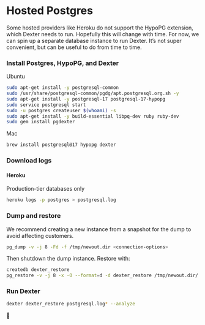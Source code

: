 # Hosted Postgres

Some hosted providers like Heroku do not support the HypoPG extension, which Dexter needs to run. Hopefully this will change with time. For now, we can spin up a separate database instance to run Dexter. It’s not super convenient, but can be useful to do from time to time.

### Install Postgres, HypoPG, and Dexter

Ubuntu

```sh
sudo apt-get install -y postgresql-common
sudo /usr/share/postgresql-common/pgdg/apt.postgresql.org.sh -y
sudo apt-get install -y postgresql-17 postgresql-17-hypopg
sudo service postgresql start
sudo -u postgres createuser $(whoami) -s
sudo apt-get install -y build-essential libpq-dev ruby ruby-dev
sudo gem install pgdexter
```

Mac

```sh
brew install postgresql@17 hypopg dexter
```

### Download logs

#### Heroku

Production-tier databases only

```sh
heroku logs -p postgres > postgresql.log
```

### Dump and restore

We recommend creating a new instance from a snapshot for the dump to avoid affecting customers.

```sh
pg_dump -v -j 8 -Fd -f /tmp/newout.dir <connection-options>
```

Then shutdown the dump instance. Restore with:

```sh
createdb dexter_restore
pg_restore -v -j 8 -x -O --format=d -d dexter_restore /tmp/newout.dir/
```

### Run Dexter

```sh
dexter dexter_restore postgresql.log* --analyze
```

:tada:
